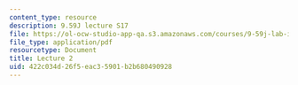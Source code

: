 ```yaml
---
content_type: resource
description: 9.59J lecture S17
file: https://ol-ocw-studio-app-qa.s3.amazonaws.com/courses/9-59j-lab-in-psycholinguistics-spring-2017/422c034d26f5eac35901b2b680490928_MIT9_59jS17_lec2.pdf
file_type: application/pdf
resourcetype: Document
title: Lecture 2
uid: 422c034d-26f5-eac3-5901-b2b680490928
---
```

